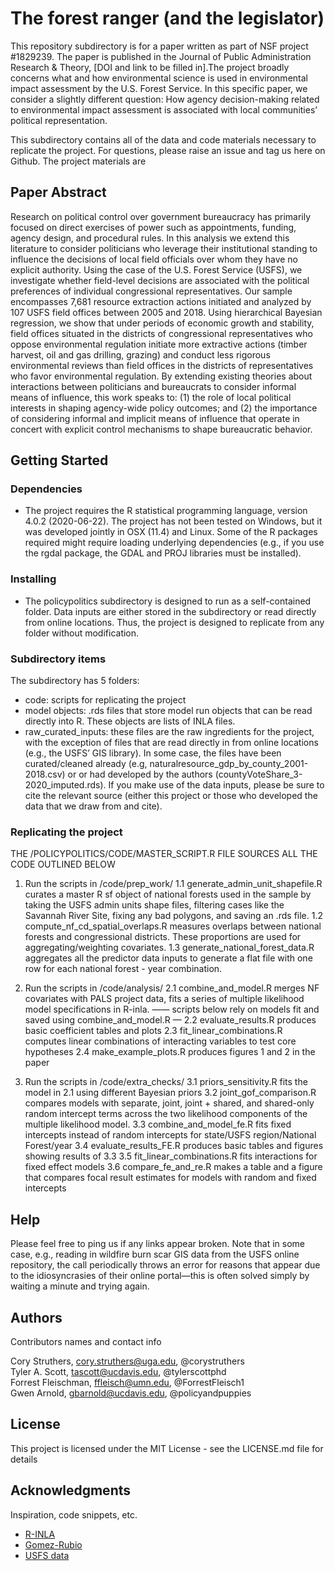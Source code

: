 # The forest ranger (and the legislator)

This repository subdirectory is for a paper written as part of NSF project #1829239. The paper is published in the Journal of Public Administration Research & Theory, [DOI and link to be filled in].The project broadly concerns what and how environmental science is used in environmental impact assessment by the U.S. Forest Service. In this specific paper, we consider a slightly different question: How agency decision-making related to environmental impact assessment is associated with local communities’ political representation.

This subdirectory contains all of the data and code materials necessary to replicate the project. For questions, please raise an issue and tag us here on Github. The project materials are

## Paper Abstract

Research on political control over government bureaucracy has primarily focused on direct exercises of power such as appointments, funding, agency design, and procedural rules. In this analysis we extend this literature to consider politicians who leverage their institutional standing to influence the decisions of local field officials over whom they have no explicit authority. Using the case of the U.S. Forest Service (USFS), we investigate whether field-level decisions are associated with the political preferences of individual congressional representatives. Our sample encompasses 7,681 resource extraction actions initiated and analyzed by 107 USFS field offices between 2005 and 2018. Using hierarchical Bayesian regression, we show that under periods of economic growth and stability, field offices situated in the districts of congressional representatives who oppose environmental regulation initiate more extractive actions (timber harvest, oil and gas drilling, grazing) and conduct less rigorous environmental reviews than field offices in the districts of representatives who favor environmental regulation. By extending existing theories about interactions between politicians and bureaucrats to consider informal means of influence, this work speaks to: (1) the role of local political interests in shaping agency-wide policy outcomes; and (2) the importance of considering informal and implicit means of influence that operate in concert with explicit control mechanisms to shape bureaucratic behavior.


## Getting Started

### Dependencies

* The project requires the R statistical programming language, version 4.0.2 (2020-06-22). The project has not been tested on Windows, but it was developed jointly in OSX (11.4) and Linux. Some of the R packages required might require loading underlying dependencies (e.g., if you use the rgdal package, the GDAL and PROJ libraries must be installed).

### Installing

* The policypolitics subdirectory is designed to run as a self-contained folder. Data inputs are either stored in the subdirectory or read directly from online locations. Thus, the project is designed to replicate from any folder without modification.

### Subdirectory items

The subdirectory has 5 folders:
- code: scripts for replicating the project
- model objects: .rds files that store model run objects that can be read directly into R. These objects are lists of INLA files.
- raw_curated_inputs: these files are the raw ingredients for the project, with the exception of files that are read directly in from online locations (e.g., the USFS’ GIS library). In some case, the files have been curated/cleaned already (e.g, naturalresource_gdp_by_county_2001-2018.csv) or  or had developed by the authors (countyVoteShare_3-2020_imputed.rds). If you make use of the data inputs, please be sure to cite the relevant source (either this project or those who developed the data that we draw from and cite).


### Replicating the project

THE /POLICYPOLITICS/CODE/MASTER_SCRIPT.R FILE SOURCES ALL THE CODE OUTLINED BELOW

1. Run the scripts in /code/prep_work/
	1.1 generate_admin_unit_shapefile.R curates a master R sf object of national forests used in the sample by taking the USFS admin units shape files, filtering cases like the Savannah River Site, fixing any bad polygons, and saving an .rds file.
	1.2 compute_nf_cd_spatial_overlaps.R measures overlaps between national forests and congressional districts. These proportions are used for aggregating/weighting covariates.
	1.3 generate_national_forest_data.R aggregates all the predictor data inputs to generate a flat file with one row for each national forest - year combination.


2. Run the scripts in /code/analysis/
	2.1 combine_and_model.R merges NF covariates with PALS project data, fits a series of multiple likelihood model specifications in R-inla.
	—— scripts below rely on models fit and saved using combine_and_model.R —
	2.2 evaluate_results.R produces basic coefficient tables and plots
	2.3 fit_linear_combinations.R computes linear combinations of interacting variables to test core hypotheses
	2.4 make_example_plots.R produces figures 1 and 2 in the paper

3. Run the scripts in /code/extra_checks/
	3.1 priors_sensitivity.R fits the model in 2.1 using different Bayesian priors
	3.2 joint_gof_comparison.R compares models with separate, joint, joint + shared, and shared-only random intercept terms across the two likelihood components of the multiple likelihood model.
	3.3 combine_and_model_fe.R fits fixed intercepts instead of random intercepts for state/USFS region/National Forest/year
	3.4 evaluate_results_FE.R produces basic tables and figures showing results of 3.3
	3.5 fit_linear_combinations.R fits interactions for fixed effect models
	3.6 compare_fe_and_re.R makes a table and a figure that compares focal result estimates for models with random and fixed intercepts


## Help

Please feel free to ping us if any links appear broken. Note that in some case, e.g., reading in wildfire burn scar GIS data from the USFS online repository, the call periodically throws an error for reasons that appear due to the idiosyncrasies of their online portal—this is often solved simply by waiting a minute and trying again.


## Authors

Contributors names and contact info

Cory Struthers, cory.struthers@uga.edu, @corystruthers  
Tyler A. Scott, tascott@ucdavis.edu, @tylerscottphd  
Forrest Fleischman, ffleisch@umn.edu, @ForrestFleisch1  
Gwen Arnold, gbarnold@ucdavis.edu, @policyandpuppies  


## License

This project is licensed under the MIT License - see the LICENSE.md file for details

## Acknowledgments

Inspiration, code snippets, etc.
* [R-INLA](https://www.r-inla.org/)
* [Gomez-Rubio](https://becarioprecario.bitbucket.io/inla-gitbook/)
* [USFS data](https://conservancy.umn.edu/handle/11299/211669)
